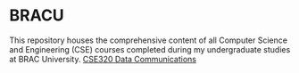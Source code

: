 # BRACU
This repository houses the comprehensive content of all Computer Science and Engineering (CSE) courses completed during my undergraduate studies at BRAC University.
[CSE320 Data Communications](https://drive.google.com/drive/folders/16QUwp9I5Uim8tZV-7Z9xz8Wd-BHxZD0r?fbclid=IwAR2xEuxA95x5sVj384L9VkZWZxZLX65rfEhSTRRXS_S33Gc1XtSHyrWohLA)
